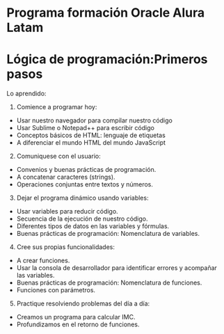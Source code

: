 # Programa formación Oracle Alura Latam

# Lógica de programación:Primeros pasos

Lo aprendido:

1. Comience a programar hoy:

* Usar nuestro navegador para compilar nuestro código
* Usar Sublime o Notepad++ para escribir código
* Conceptos básicos de HTML: lenguaje de etiquetas
* A diferenciar el mundo HTML del mundo JavaScript

2. Comuniquese con el usuario:

* Convenios y buenas prácticas de programación.
* A concatenar caracteres (strings).
* Operaciones conjuntas entre textos y números.

3. Dejar el programa dinámico usando variables:

* Usar variables para reducir código.
* Secuencia de la ejecución de nuestro código.
* Diferentes tipos de datos en las variables y fórmulas.
* Buenas prácticas de programación: Nomenclatura de variables.

4. Cree sus propias funcionalidades:

* A crear funciones.
* Usar la consola de desarrollador para identificar errores y acompañar las variables.
* Buenas prácticas de programación: Nomenclatura de funciones.
* Funciones con parámetros.

5. Practique resolviendo problemas del día a día:

* Creamos un programa para calcular IMC.
* Profundizamos en el retorno de funciones.
